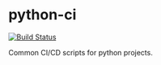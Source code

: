# python-ci

[![Build Status](https://app.travis-ci.com/macinv/python-ci.svg?token=undefined&branch=master)](https://app.travis-ci.com/macinv/python-ci)

Common CI/CD scripts for python projects.
